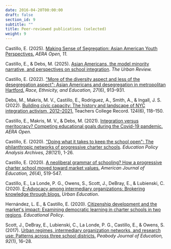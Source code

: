 ```yaml
---
date: 2016-04-20T00:00:00
draft: false
section_id: 9
subtitle: ""
title: Peer-reviewed publications (selected)
weight: 9
---
```


Castillo, E. (2025). [Making Sense of Segregation: Asian American Youth Perspectives.](https://doi.org/10.1177/23328584251334374) *AERA Open, 11.* 

Castillo, E., & Debs, M. (2025). [Asian Americans, the model minority narrative, and perspectives on school integration](https://link.springer.com/article/10.1007/s11256-025-00723-1). *The Urban Review.* 

Castillo, E. (2022). ["More of the diversity aspect and less of the desegregation aspect": Asian Americans and desegregation in metropolitan Hartford.](https://www.tandfonline.com/eprint/GSRBD6UI3PBENBPAP9PT/full?target=10.1080/13613324.2022.2033196) *Race, Ethnicity, and Education, 27*(6), 913–931.

Debs, M., Makris, M. V., Castillo, E., Rodriguez, A., Smith, A., & Ingall, J. S. (2022). [Building civic capacity: The history and landscape of NYC integration activism, 2012–2021.](https://digitalrepository.trincoll.edu/cgi/viewcontent.cgi?article=1374&context=facpub) Teachers College Record. 124(6), 118–150. 

Castillo, E., Makris, M. V., & Debs, M. (2021). [Integration versus meritocracy? Competing educational goals during the Covid-19 pandemic.](https://journals.sagepub.com/doi/full/10.1177/23328584211065716) *AERA Open.*

Castillo, E. (2020). ["Doing what it takes to keep the school open": The philanthropic networks of progressive charter schools](https://epaa.asu.edu/ojs/article/view/4452/2493). *Education Policy Analysis Archives, 28*(121), 1-26.  

Castillo, E. (2020). [A neoliberal grammar of schooling? How a progressive charter school moved toward market values.](/Publications/Castillo_AJE_2020_Grammar_of_Schooling.pdf) *American Journal of Education, 26*(4), 519-547.  

Castillo, E., La Londe, P. G., Owens, S., Scott, J., DeBray, E., & Lubienski, C. (2020). [E-Advocacy among intermediary organizations: Brokering knowledge through blogs.](/Publications/Castillo_et_al_2020_E-Advocacy_Urban_Ed.pdf) *Urban Education*.  

Hernández, L. E., & Castillo, E. (2020). [Citizenship development and the market's impact: Examining democratic learning in charter schools in two regions](/Publications/H_C_Ed_Policy_2020.pdf). *Educational Policy*.  

Scott, J., DeBray, E., Lubienski, C., La Londe, P. G., Castillo, E., & Owens, S. (2017). [Urban regimes, intermediary organization networks, and research use: Patterns across three school districts.](/Publications/Scott_et_al_2017_Urban_Regimes.pdf) *Peabody Journal of Education, 92*(1), 16–28.  